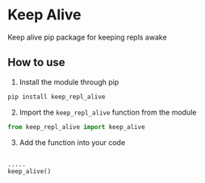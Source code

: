 # Keep Alive

Keep alive pip package for keeping repls awake

## How to use

1. Install the module through pip

```py
pip install keep_repl_alive
```

2. Import the `keep_repl_alive` function from the module

```py
from keep_repl_alive import keep_alive
```

3. Add the function into your code

```py

.....
keep_alive()
```
